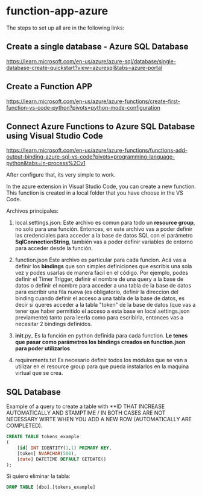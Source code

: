 # function-app-azure

The steps to set up all are in the following links:

## Create a single database - Azure SQL Database
https://learn.microsoft.com/en-us/azure/azure-sql/database/single-database-create-quickstart?view=azuresql&tabs=azure-portal

## Create a Function APP
https://learn.microsoft.com/en-us/azure/azure-functions/create-first-function-vs-code-python?pivots=python-mode-configuration

## Connect Azure Functions to Azure SQL Database using Visual Studio Code
https://learn.microsoft.com/en-us/azure/azure-functions/functions-add-output-binding-azure-sql-vs-code?pivots=programming-language-python&tabs=in-process%2Cv1

After configure that, its very simple to work.

In the azure extension in Visual Studio Code, you can create a new function. This function is created in a local folder that you have choose in the VS Code. 

Archivos principales:

1) local.settings.json:
	Este archivo es comun para todo un **resource group**, no solo para una función. Entonces, en este archivo vas a poder definir las credenciales para acceder a la base de datos SQL con el parámetro **SqlConnectionString**, también vas a poder definir variables de entorno para acceder desde la función.

2) function.json
	Este archivo es particular para cada funcion. Acá vas a definir los **bindings** que son simples definiciones que escribis una sola vez y podes usarlas de manera fácil en el código. Por ejemplo, podes definir el Timer Trigger, definir el nombre de una query a la base de datos o definir el nombre para acceder a una tabla de la base de datos para escribir una fila nueva (es obligatorio, definir la direccion del binding cuando definir el acceso a una tabla de la base de datos, es decir si queres acceder a la tabla "token" de la base de datos (que vas a tener que haber permitido el acceso a esta base en local.settings.json previamente) tanto para leerla como para escribirla, entonces vas a necesitar 2 bindings definidos.
	
3) __init__.py_
	Es la función en python definida para cada function. **Le tenes que pasar como parámetros los bindings creados en function.json para poder utilizarlos**

4) requirements.txt
	Es necesario definir todos los módulos que se van a utilizar en el resource group para que pueda instalarlos en la maquina virtual que se crea.

## SQL Database

Example of a query to create a table with **ID THAT INCREASE AUTOMATICALLY AND STAMPTIME / IN BOTH CASES ARE NOT NECESSARY WIRTE WHEN YOU ADD A NEW ROW (AUTOMATICALLY ARE COMPLETED).

```sql
CREATE TABLE tokens_example
(
    [id] INT IDENTITY(1,1) PRIMARY KEY,
    [token] NVARCHAR(500),
    [date] DATETIME DEFAULT GETDATE()
);
```

Si quiero eliminar la tabla:
```sql
DROP TABLE [dbo].[tokens_example]
```
